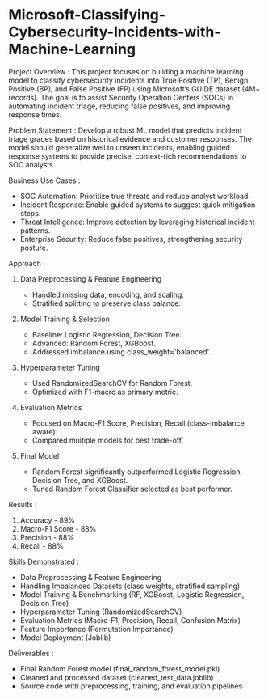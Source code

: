 # Microsoft-Classifying-Cybersecurity-Incidents-with-Machine-Learning

Project Overview :
This project focuses on building a machine learning model to classify cybersecurity incidents into True Positive (TP), Benign Positive (BP), and False Positive (FP) using Microsoft’s GUIDE dataset (4M+ records). The goal is to assist Security Operation Centers (SOCs) in automating incident triage, reducing false positives, and improving response times.

Problem Statement :
Develop a robust ML model that predicts incident triage grades based on historical evidence and customer responses. The model should generalize well to unseen incidents, enabling guided response systems to provide precise, context-rich recommendations to SOC analysts.

Business Use Cases :
- SOC Automation: Prioritize true threats and reduce analyst workload.
- Incident Response: Enable guided systems to suggest quick mitigation steps.
- Threat Intelligence: Improve detection by leveraging historical incident patterns.
- Enterprise Security: Reduce false positives, strengthening security posture.

Approach :
1. Data Preprocessing & Feature Engineering
   - Handled missing data, encoding, and scaling.
   - Stratified splitting to preserve class balance.

2. Model Training & Selection
   - Baseline: Logistic Regression, Decision Tree.
   - Advanced: Random Forest, XGBoost.
   - Addressed imbalance using class_weight='balanced'.

3. Hyperparameter Tuning
   - Used RandomizedSearchCV for Random Forest.
   - Optimized with F1-macro as primary metric.

4. Evaluation Metrics
   - Focused on Macro-F1 Score, Precision, Recall (class-imbalance aware).
   - Compared multiple models for best trade-off.

5. Final Model
   - Random Forest significantly outperformed Logistic Regression, Decision Tree, and XGBoost.
   - Tuned Random Forest Classifier selected as best performer.

Results :
1. Accuracy - 89%
2. Macro-F1 Score - 88%
3. Precision - 88%
4. Recall - 88%

Skills Demonstrated :
- Data Preprocessing & Feature Engineering
- Handling Imbalanced Datasets (class weights, stratified sampling)
- Model Training & Benchmarking (RF, XGBoost, Logistic Regression, Decision Tree)
- Hyperparameter Tuning (RandomizedSearchCV)
- Evaluation Metrics (Macro-F1, Precision, Recall, Confusion Matrix)
- Feature Importance (Permutation Importance)
- Model Deployment (Joblib)

Deliverables :
- Final Random Forest model (final_random_forest_model.pkl)
- Cleaned and processed dataset (cleaned_test_data.joblib)
- Source code with preprocessing, training, and evaluation pipelines
